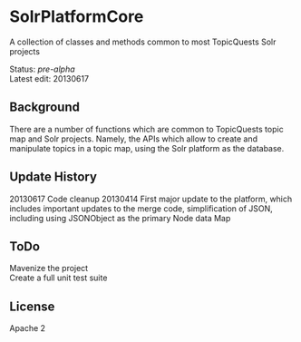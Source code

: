 SolrPlatformCore
================

A collection of classes and methods common to most TopicQuests Solr projects

Status: *pre-alpha*<br/>
Latest edit: 20130617
## Background ##
There are a number of functions which are common to TopicQuests topic map and Solr projects. Namely, the APIs which allow to create and manipulate topics in a topic map, using the Solr platform as the database.

## Update History ##
20130617
	Code cleanup
20130414
	First major update to the platform, which includes important updates to the merge code, simplification of JSON, including using JSONObject as the primary Node data Map
## ToDo ##
Mavenize the project<br/>
Create a full unit test suite

## License ##
Apache 2
